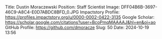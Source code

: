 Title: Dustin Moraczewski
Position: Staff Scientist
Image: DFF04B6B-3697-46C9-A8C4-E0D7ABDC8BFD_0.JPG
Impactstory Profile: https://profiles.impactstory.org/u/0000-0002-0422-3135
Google Scholar: https://scholar.google.com/citations?user=BcoPmqMAAAAJ&hl=en&oi=ao
GitHub Profile: https://github.com/dmoracze
Slug: 50
Date: 2024-10-19 13:56
